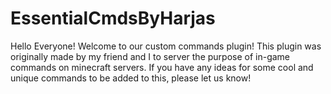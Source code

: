 # EssentialCmdsByHarjas
Hello Everyone! Welcome to our custom commands plugin!
This plugin was originally made by my friend and I to server the purpose of in-game commands on minecraft servers.
If you have any ideas for some cool and unique commands to be added to this, please let us know!
